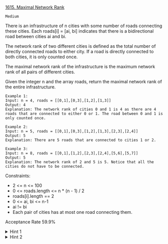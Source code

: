 [1615. Maximal Network Rank](https://leetcode.com/problems/maximal-network-rank/)

`Medium`

There is an infrastructure of n cities with some number of roads connecting these cities. Each roads[i] = [ai, bi] indicates that there is a bidirectional road between cities ai and bi.

The network rank of two different cities is defined as the total number of directly connected roads to either city. If a road is directly connected to both cities, it is only counted once.

The maximal network rank of the infrastructure is the maximum network rank of all pairs of different cities.

Given the integer n and the array roads, return the maximal network rank of the entire infrastructure.

```
Example 1:
Input: n = 4, roads = [[0,1],[0,3],[1,2],[1,3]]
Output: 4
Explanation: The network rank of cities 0 and 1 is 4 as there are 4 roads that are connected to either 0 or 1. The road between 0 and 1 is only counted once.

Example 2:
Input: n = 5, roads = [[0,1],[0,3],[1,2],[1,3],[2,3],[2,4]]
Output: 5
Explanation: There are 5 roads that are connected to cities 1 or 2.

Example 3:
Input: n = 8, roads = [[0,1],[1,2],[2,3],[2,4],[5,6],[5,7]]
Output: 5
Explanation: The network rank of 2 and 5 is 5. Notice that all the cities do not have to be connected.
``` 

Constraints:

- 2 <= n <= 100
- 0 <= roads.length <= n * (n - 1) / 2
- roads[i].length == 2
- 0 <= ai, bi <= n-1
- ai != bi
- Each pair of cities has at most one road connecting them.

Acceptance Rate
59.9%

<details>
<summary>Hint 1</summary>

</details>

<details>
<summary>Hint 2</summary>

</details>